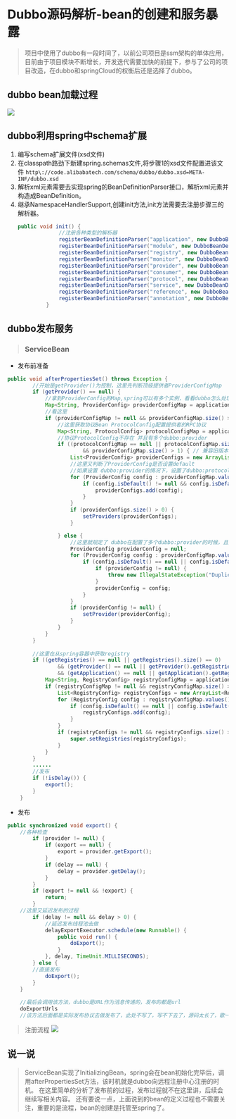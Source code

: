 # Dubbo源码解析-bean的创建和服务暴露
> 项目中使用了dubbo有一段时间了，以前公司项目是ssm架构的单体应用，目前由于项目模块不断增长，开发迭代需要加快的前提下，参与了公司的项目改造，在dubbo和springCloud的权衡后还是选择了dubbo。

## dubbo bean加载过程        

![](dubbo-bean加载过程.png)
  
## dubbo利用spring中schema扩展
1. 编写schema扩展文件(xsd文件)
2. 在classpath路劲下新建spring.schemas文件,将步骤1的xsd文件配置进该文件
    ```http\://code.alibabatech.com/schema/dubbo/dubbo.xsd=META-INF/dubbo.xsd```
3. 解析xml元素需要去实现spring的BeanDefinitionParser接口，解析xml元素并构造成BeanDefinition。
4. 继承NamespaceHandlerSupport,创建init方法,init方法需要去注册步骤三的解析器。
    ```java
    public void init() {
                 //注册各种类型的解析器
                 registerBeanDefinitionParser("application", new DubboBeanDefinitionParser(ApplicationConfig.class, true));
                 registerBeanDefinitionParser("module", new DubboBeanDefinitionParser(ModuleConfig.class, true));
                 registerBeanDefinitionParser("registry", new DubboBeanDefinitionParser(RegistryConfig.class, true));
                 registerBeanDefinitionParser("monitor", new DubboBeanDefinitionParser(MonitorConfig.class, true));
                 registerBeanDefinitionParser("provider", new DubboBeanDefinitionParser(ProviderConfig.class, true));
                 registerBeanDefinitionParser("consumer", new DubboBeanDefinitionParser(ConsumerConfig.class, true));
                 registerBeanDefinitionParser("protocol", new DubboBeanDefinitionParser(ProtocolConfig.class, true));
                 registerBeanDefinitionParser("service", new DubboBeanDefinitionParser(ServiceBean.class, true));
                 registerBeanDefinitionParser("reference", new DubboBeanDefinitionParser(ReferenceBean.class, false));
                 registerBeanDefinitionParser("annotation", new DubboBeanDefinitionParser(AnnotationBean.class, true));
             }
    ```
## dubbo发布服务
>### ServiceBean
* 发布前准备
```java
public void afterPropertiesSet() throws Exception {
        //开始是getProvider()为控制，这里先判断顶级提供者ProviderConfigMap
        if (getProvider() == null) {
            //拿到ProviderConfig的Map,spring可以有多个实例，看看dubbo怎么处理的
            Map<String, ProviderConfig> providerConfigMap = applicationContext == null ? null : BeanFactoryUtils.beansOfTypeIncludingAncestors(applicationContext, ProviderConfig.class, false, false);
            //看这里
            if (providerConfigMap != null && providerConfigMap.size() > 0) {
                //这里获取协议Bean ProtocolConfig配置提供者的RPC协议
                Map<String, ProtocolConfig> protocolConfigMap = applicationContext == null ? null : BeanFactoryUtils.beansOfTypeIncludingAncestors(applicationContext, ProtocolConfig.class, false, false);
                //协议ProtocolConfig不存在 并且有多个dubbo:provider
                if ((protocolConfigMap == null || protocolConfigMap.size() == 0)
                        && providerConfigMap.size() > 1) { // 兼容旧版本
                    List<ProviderConfig> providerConfigs = new ArrayList<ProviderConfig>();
                    //这里又判断了ProviderConfig是否设置default
                    //如果设置 dubbo:provider的情况下，设置了dubbo:protocol
                    for (ProviderConfig config : providerConfigMap.values()) {
                        if (config.isDefault() != null && config.isDefault().booleanValue()) {
                            providerConfigs.add(config);
                        }
                    }
                    if (providerConfigs.size() > 0) {
                        setProviders(providerConfigs);
                    }

                } else {
                    //这里就规定了 dubbo在配置了多个dubbo:provider的时候，且指定了dubbo:protocol的时候，必须指定一个default，否则抛出异常
                    ProviderConfig providerConfig = null;
                    for (ProviderConfig config : providerConfigMap.values()) {
                        if (config.isDefault() == null || config.isDefault().booleanValue()) {
                            if (providerConfig != null) {
                                throw new IllegalStateException("Duplicate provider configs: " + providerConfig + " and " + config);
                            }
                            providerConfig = config;
                        }
                    }
                    if (providerConfig != null) {
                        setProvider(providerConfig);
                    }
                }
            }
        }
       
        //这里在从spring容器中获取registry
        if ((getRegistries() == null || getRegistries().size() == 0)
                && (getProvider() == null || getProvider().getRegistries() == null || getProvider().getRegistries().size() == 0)
                && (getApplication() == null || getApplication().getRegistries() == null || getApplication().getRegistries().size() == 0)) {
            Map<String, RegistryConfig> registryConfigMap = applicationContext == null ? null : BeanFactoryUtils.beansOfTypeIncludingAncestors(applicationContext, RegistryConfig.class, false, false);
            if (registryConfigMap != null && registryConfigMap.size() > 0) {
                List<RegistryConfig> registryConfigs = new ArrayList<RegistryConfig>();
                for (RegistryConfig config : registryConfigMap.values()) {
                    if (config.isDefault() == null || config.isDefault().booleanValue()) {
                        registryConfigs.add(config);
                    }
                }
                if (registryConfigs != null && registryConfigs.size() > 0) {
                    super.setRegistries(registryConfigs);
                }
            }
        }
        ......
        //发布
        if (!isDelay()) {
            export();
        }
    }
```
* 发布
```java
public synchronized void export() {
    //各种检查
        if (provider != null) {
            if (export == null) {
                export = provider.getExport();
            }
            if (delay == null) {
                delay = provider.getDelay();
            }
        }
        if (export != null && !export) {
            return;
        }
    //这里又延迟发布的过程
        if (delay != null && delay > 0) {
            //延迟发布线程池去做
            delayExportExecutor.schedule(new Runnable() {
                public void run() {
                    doExport();
                }
            }, delay, TimeUnit.MILLISECONDS);
        } else {
        //直接发布
            doExport();
        }
    }
    
    //最后会调用该方法，dubbo是URL作为消息传递的，发布的都是url
    doExportUrls
    //该方法后面都是实际发布协议去做发布了，此处不写了，写不下去了，源码太长了，歇一下
```
> 注册流程
![](dubbo-发布流程.png)

## 说一说
> ServiceBean实现了InitializingBean，spring会在bean初始化完毕后，调用afterPropertiesSet方法，该时机就是dubbo向远程注册中心注册的时机。
> 在这里简单的分析了发布前的过程，发布过程就不在这里讲，后续会继续写相关内容。
> 还有要说一点，上面说到的bean的定义过程也不需要关注，重要的是流程，bean的创建是托管至spring了。
